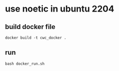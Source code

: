 # use noetic in ubuntu 2204
## build docker file
```
docker build -t cwc_docker .
```
## run
```
bash docker_run.sh
```
